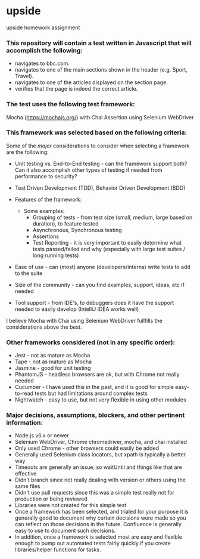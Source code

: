 # upside
upside homework assignment

### This repository will contain a test written in Javascript that will accomplish the following:

- navigates to bbc.com.
- navigates to one of the main sections shown in the header (e.g. Sport, Travel).
- navigates to one of the articles displayed on the section page.
- verifies that the page is indeed the correct article.

### The test uses the following test framework:

Mocha (https://mochajs.org/) with Chai Assertion using Selenium WebDriver

### This framework was selected based on the following criteria:

Some of the *major* considerations to consider when selecting a framework are the following:

- Unit testing vs. End-to-End testing - can the framework support both?  Can it also accomplish other types of testing if needed from performance to security?

- Test Driven Development (TDD), Behavior Driven Development (BDD)  

- Features of the framework:
  * Some examples:
      * Grouping of tests - from test size (small, medium, large based on duration), to feature tested
      * Asynchronous, Synchronous testing
      * Assertions
      * Test Reporting - it is very important to easily determine what tests passed/failed and why (especially with large         test suites / long running tests)

- Ease of use - can (most) anyone (developers/interns) write tests to add to the suite

- Size of the community - can you find examples, support, ideas, etc if needed

- Tool support - from IDE's, to debuggers does it have the support needed to easily develop (IntelliJ IDEA works well)

I believe Mocha with Chai using Selenium WebDriver fullfills the considerations above the best.

### Other frameworks considered (not in any specific order):

- Jest - not as mature as Mocha
- Tape - not as mature as Mocha
- Jasmine - good for unit testing
- PhantomJS - headless browsers are ok, but with Chrome not really needed
- Cucumber - I have used this in the past, and it is good for simple easy-to-read tests but had limitations around complex tests
- Nightwatch - easy to use, but not very flexible in using other modules

### Major decisions, assumptions, blockers, and other pertinent information:

- Node.js v6.x or newer
- Selenium WebDriver, Chrome chromedriver, mocha, and chai installed
- Only used Chrome - other browsers could easily be added
- Generally used Selenium class locators, but xpath is typically a better way
- Timeouts are generally an issue, so waitUntil and things like that are effective
- Didn't branch since not really dealing with version or others using the same files
- Didn't use pull requests since this was a simple test really not for production or being reviewed
- Libraries were not created for this simple test
- Once a framework has been selected, and trialed for your purpose it is generally good to document why certain decisions were made so you can reflect on those decisions in the future.  Confluence is generally easy to use to document such decisions.
- In addition, once a framework is selected most are easy and flexible enough to pump out automated tests fairly quickly if you create libraries/helper functions for tasks.


